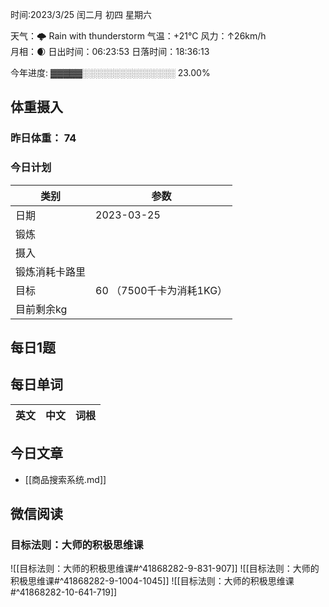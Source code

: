 

时间:2023/3/25 闰二月 初四 星期六

天气：🌩  Rain with thunderstorm 气温：+21°C 风力：↑26km/h  
月相：🌒 日出时间：06:23:53 日落时间：18:36:13

今年进度: ▓▓▓▓▓░░░░░░░░░░░░░░░ 23.00%

## 体重摄入

### 昨日体重： 74
### 今日计划
| 类别           | 参数                    |
| -------------- | ----------------------- |
| 日期           | 2023-03-25               |
| 锻炼           |               |
| 摄入           |  |
| 锻炼消耗卡路里 | |
| 目标           | 60      （7500千卡为消耗1KG）                |
| 目前剩余kg               |                          |


## 每日1题


## 每日单词

| 英文       | 中文       |词根|
| ---------- | ---------- | ---|


## 今日文章

- [[商品搜索系统.md]]

## 微信阅读

<!-- start of weread -->

### 目标法则：大师的积极思维课
![[目标法则：大师的积极思维课#^41868282-9-831-907]]
![[目标法则：大师的积极思维课#^41868282-9-1004-1045]]
![[目标法则：大师的积极思维课#^41868282-10-641-719]]

<!-- end of weread -->

